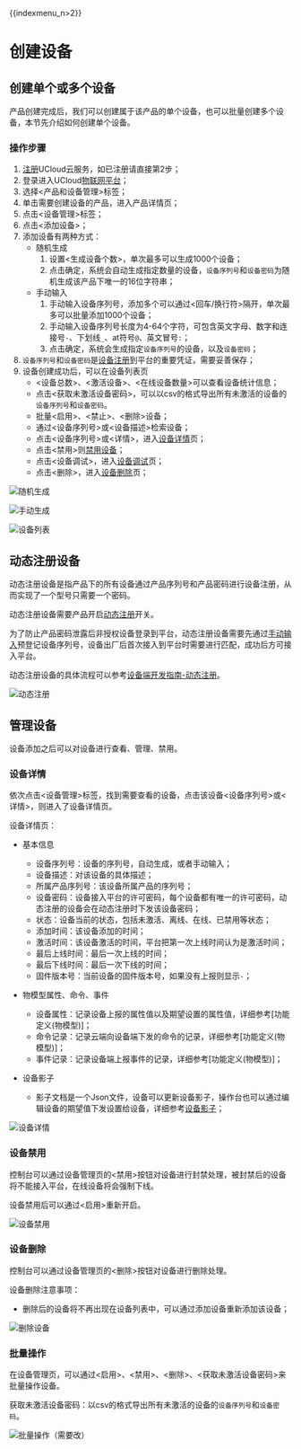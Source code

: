 {{indexmenu_n>2}}

# 创建设备

## 创建单个或多个设备
产品创建完成后，我们可以创建属于该产品的单个设备，也可以批量创建多个设备，本节先介绍如何创建单个设备。

### 操作步骤
1. [注册](https://passport.ucloud.cn/#register)UCloud云服务，如已注册请直接第2步；
2. 登录进入UCloud[物联网平台](https://console.ucloud.cn/iot)；
3. 选择<产品和设备管理>标签；
4. 单击需要创建设备的产品，进入产品详情页；
5. 点击<设备管理>标签；
6. 点击<添加设备>；
7. 添加设备有两种方式：
   - 随机生成
     1. 设置<生成设备个数>，单次最多可以生成1000个设备；
     2. 点击确定，系统会自动生成指定数量的设备，`设备序列号`和`设备密码`为随机生成该产品下唯一的16位字符串；
   - 手动输入
     1. 手动输入设备序列号，添加多个可以通过<回车/换行符>隔开，单次最多可以批量添加1000个设备；
	 2. 手动输入设备序列号长度为4-64个字符，可包含英文字母、数字和连接号`-`、下划线`_`、at符号`@`、英文冒号`:`；
     3. 点击确定，系统会生成指定`设备序列号`的设备，以及`设备密码`；
8. `设备序列号`和`设备密码`是[设备注册]()到平台的重要凭证，需要妥善保存；
9. 设备创建成功后，可以在设备列表页
   - <设备总数>、<激活设备>、<在线设备数量>可以查看设备统计信息；
   - 点击<获取未激活设备密码>，可以以csv的格式导出所有未激活的设备的`设备序列号`和`设备密码`。
   - 批量<启用>、<禁止>、<删除>设备；
   - 通过<设备序列号>或<设备描述>检索设备；
   - 点击<设备序列号>或<详情>，进入[设备详情]()页；
   - 点击<禁用>则[禁用设备]()；
   - 点击<设备调试>，进入[设备调试]()页；
   - 点击<删除>，进入[设备删除]()页；

![随机生成](../../pic/随机生成.png)

![手动生成](../../pic/手动生成.png)

![设备列表](../../pic/设备列表.png)



## 动态注册设备

动态注册设备是指产品下的所有设备通过产品序列号和产品密码进行设备注册，从而实现了一个型号只需要一个密码。

动态注册设备需要产品开启[动态注册]()开关。

为了防止产品密码泄露后非授权设备登录到平台，动态注册设备需要先通过[手动输入]()预登记设备序列号，设备出厂后首次接入到平台时需要进行匹配，成功后方可接入平台。

动态注册设备的具体流程可以参考[设备端开发指南-动态注册]()。

![动态注册](../../pic/动态注册.png)





## 管理设备
设备添加之后可以对设备进行查看、管理、禁用。

### 设备详情
依次点击<设备管理>标签，找到需要查看的设备，点击该设备<设备序列号>或<详情>，则进入了设备详情页。

设备详情页：
- 基本信息
   - 设备序列号：设备的序列号，自动生成，或者手动输入；
   - 设备描述：对该设备的具体描述；
   - 所属产品序列号：该设备所属产品的序列号；
   - 设备密码：设备接入平台的许可密码，每个设备都有唯一的许可密码，动态注册的设备会在动态注册时下发该设备密码；
   - 状态：设备当前的状态，包括未激活、离线、在线、已禁用等状态；
   - 添加时间：该设备添加的时间；
   - 激活时间：该设备激活的时间，平台把第一次上线时间认为是激活时间；
   - 最后上线时间：最后一次上线的时间；
   - 最后下线时间：最后一次下线的时间；
   - 固件版本号：当前设备的固件版本号，如果没有上报则显示`-`；

- 物模型属性、命令、事件
   - 设备属性：记录设备上报的属性值以及期望设置的属性值，详细参考[功能定义(物模型)]；
   - 命令记录：记录云端向设备端下发的命令的记录，详细参考[功能定义(物模型)]；
   - 事件记录：记录设备端上报事件的记录，详细参考[功能定义(物模型)]；
   
- 设备影子
   - 影子文档是一个Json文件，设备可以更新设备影子，操作台也可以通过编辑设备的期望值下发设置给设备，详细参考[设备影子]()；

![设备详情](../../pic/设备详情.png)



### 设备禁用

控制台可以通过设备管理页的<禁用>按钮对设备进行封禁处理，被封禁后的设备将不能接入平台，在线设备将会强制下线。

设备禁用后可以通过<启用>重新开启。

![设备禁用](../../pic/设备禁用.png)



### 设备删除

控制台可以通过设备管理页的<删除>按钮对设备进行删除处理。

设备删除注意事项：
- 删除后的设备将不再出现在设备列表中，可以通过添加设备重新添加该设备；

![删除设备](../../pic/删除设备.png)



### 批量操作

在设备管理页，可以通过<启用>、<禁用>、<删除>、<获取未激活设备密码>来批量操作设备。

获取未激活设备密码：以csv的格式导出所有未激活的设备的`设备序列号`和`设备密码`。

![批量操作（需要改）](../../pic/批量操作（需要改）.png)